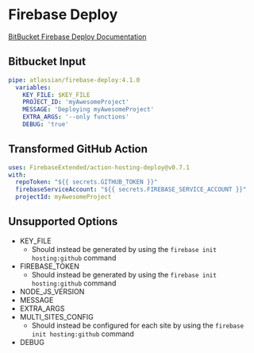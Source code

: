 # Firebase Deploy

[BitBucket Firebase Deploy Documentation](https://bitbucket.org/atlassian/firebase-deploy)

## Bitbucket Input

```yaml
pipe: atlassian/firebase-deploy:4.1.0
  variables:
    KEY_FILE: $KEY_FILE
    PROJECT_ID: 'myAwesomeProject'
    MESSAGE: 'Deploying myAwesomeProject'
    EXTRA_ARGS: '--only functions'
    DEBUG: 'true'
```

## Transformed GitHub Action
```yaml
uses: FirebaseExtended/action-hosting-deploy@v0.7.1
with:
  repoToken: "${{ secrets.GITHUB_TOKEN }}"
  firebaseServiceAccount: "${{ secrets.FIREBASE_SERVICE_ACCOUNT }}"
  projectId: myAwesomeProject
```

## Unsupported Options
* KEY_FILE
  * Should instead be generated by using the `firebase init hosting:github` command
* FIREBASE_TOKEN
  * Should instead be generated by using the `firebase init hosting:github` command
* NODE_JS_VERSION
* MESSAGE
* EXTRA_ARGS
* MULTI_SITES_CONFIG
  * Should instead be configured for each site by using the `firebase init hosting:github` command
* DEBUG
